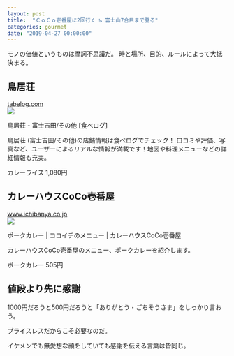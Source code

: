 ```yaml
---
layout: post
title:  "ＣｏＣｏ壱番屋に2回行く ≒ 富士山7合目まで登る"
categories: gourmet
date: "2019-04-27 00:00:00"
---
```


モノの価値というものは摩訶不思議だ。
時と場所、目的、ルールによって大抵決まる。

## 鳥居荘

<div class="card">
  <a href="https://tabelog.com/yamanashi/A1903/A190301/19008129/"></a>
  <div class="card__header">
    <a href="https://tabelog.com/yamanashi/A1903/A190301/19008129/">tabelog.com</a>
  </div>
  <div class="card__image">
    <img src="https://tblg.k-img.com/resize/640x640c/restaurant/images/Rvw/99937/99937646.jpg?token=6e3288c&api=v2">
  </div>
  <div class="card__title">
    <p>鳥居荘 - 富士吉田/その他 [食べログ]</p>
  </div>
  <div class="card__description">
    <p>鳥居荘 (富士吉田/その他)の店舗情報は食べログでチェック！ 口コミや評価、写真など、ユーザーによるリアルな情報が満載です！地図や料理メニューなどの詳細情報も充実。</p>
  </div>
</div>

カレーライス 1,080円

## カレーハウスCoCo壱番屋

<div class="card">
  <a href="https://www.ichibanya.co.jp/menu/detail.html?id=74"></a>
  <div class="card__header">
    <a href="https://www.ichibanya.co.jp/menu/detail.html?id=74">www.ichibanya.co.jp</a>
  </div>
  <div class="card__image">
    <img src="https://www.ichibanya.co.jp/sys/upload/save/18114649765ae298c9b5fde_1200.png">
  </div>
  <div class="card__title">
    <p>ポークカレー | ココイチのメニュー | カレーハウスCoCo壱番屋</p>
  </div>
  <div class="card__description">
    <p>カレーハウスCoCo壱番屋のメニュー、ポークカレーを紹介します。</p>
  </div>
</div>

ポークカレー 505円

## 値段より先に感謝

1000円だろうと500円だろうと「ありがとう・ごちそうさま」をしっかり言おう。

プライスレスだからこそ必要なのだ。

イケメンでも無愛想な顔をしていても感謝を伝える言葉は皆同じ。

